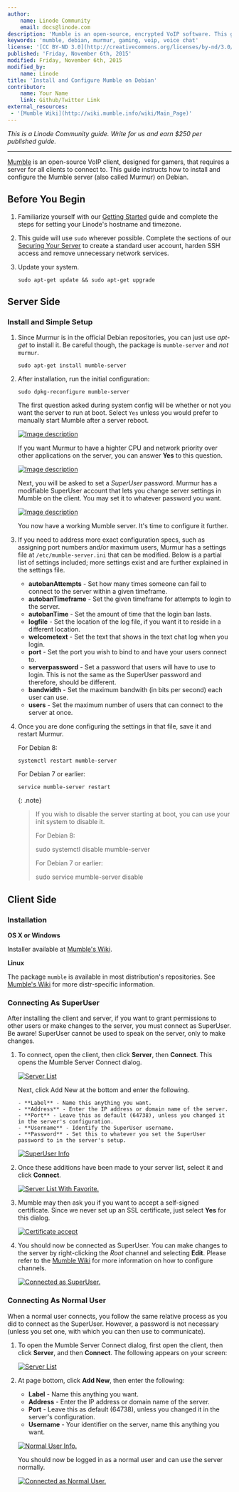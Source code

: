 ```yaml
---
author:
    name: Linode Community
    email: docs@linode.com
description: 'Mumble is an open-source, encrypted VoIP software. This guide instructs how to install the Mumble server on Debian and gives general guidelines for configuring the Mumble client.'
keywords: 'mumble, debian, murmur, gaming, voip, voice chat'
license: '[CC BY-ND 3.0](http://creativecommons.org/licenses/by-nd/3.0/us/)'
published: 'Friday, November 6th, 2015'
modified: Friday, November 6th, 2015
modified_by:
    name: Linode
title: 'Install and Configure Mumble on Debian'
contributor:
    name: Your Name
    link: Github/Twitter Link
external_resources:
 - '[Mumble Wiki](http://wiki.mumble.info/wiki/Main_Page)'
---
```


*This is a Linode Community guide. Write for us and earn $250 per published guide.*
<hr>

[Mumble](http://wiki.mumble.info/wiki/Main_Page) is an open-source VoIP client, designed for gamers, that requires a server for all clients to connect to. This guide instructs how to install and configure the Mumble server (also called Murmur) on Debian.

## Before You Begin

1.  Familiarize yourself with our [Getting Started](/docs/getting-started) guide and complete the steps for setting your Linode's hostname and timezone.

2.  This guide will use `sudo` wherever possible. Complete the sections of our [Securing Your Server](/docs/security/securing-your-server) to create a standard user account, harden SSH access and remove unnecessary network services.

3.  Update your system.

        sudo apt-get update && sudo apt-get upgrade

## Server Side

### Install and Simple Setup

1.  Since Murmur is in the official Debian repositories, you can just use *apt-get* to install it.  Be careful though, the package is `mumble-server` and *not* `murmur`.

		sudo apt-get install mumble-server

2.  After installation, run the initial configuration:

		sudo dpkg-reconfigure mumble-server

	The first question asked during system config will be whether or not you want the server to run at boot. Select `Yes` unless you would prefer to manually start Mumble after a server reboot.

	[![Image description](/docs/assets/murmur-debian-auto-start-resized.png)](/docs/assets/murmur-debian-auto-start.png)

	If you want Murmur to have a highter CPU and network priority over other applications on the server, you can answer **Yes** to this question.

	[![Image description](/docs/assets/murmur-debian-priority-resized.png)](/docs/assets/murmur-debian-priority.png)

	Next, you will be asked to set a *SuperUser* password. Murmur has a modifiable SuperUser account that lets you change server settings in Mumble on the client. You may set it to whatever password you want.

	[![Image description](/docs/assets/murmur-debian-super-user-resized.png)](/docs/assets/murmur-debian-super-user.png)

	You now have a working Mumble server.  It's time to configure it further.

3.  If you need to address more exact configuration specs, such as assigning port numbers and/or maximum users, Murmur has a settings file at `/etc/mumble-server.ini` that can be modified. Below is a partial list of settings included; more settings exist and are further explained in the settings file.

	+ **autobanAttempts** - Set how many times someone can fail to connect to the server within a given timeframe.
	+ **autobanTimeframe** - Set the given timeframe for attempts to login to the server. 
	+ **autobanTime** - Set the amount of time that the login ban lasts.
	+ **logfile** - Set the location of the log file, if you want it to reside in a different location.
	+ **welcometext** - Set the text that shows in the text chat log when you login.
	+ **port** - Set the port you wish to bind to and have your users connect to.
	+ **serverpassword** - Set a password that users will have to use to login.  This is not the same as the SuperUser password and therefore, should be different.
	+ **bandwidth** - Set the maximum bandwith (in bits per second) each user can use.
	+ **users** - Set the maximum number of users that can connect to the server at once.

4.  Once you are done configuring the settings in that file, save it and restart Murmur.

	For Debian 8:

		systemctl restart mumble-server

	For Debian 7 or earlier:

		service mumble-server restart

	{: .note}
	>
	>If you wish to disable the server starting at boot, you can use your init system to disable it.
	>
	>For Debian 8:
	>
	>	sudo systemctl disable mumble-server
	>
	>For Debian 7 or earlier:
	>
	>	sudo service mumble-server disable

## Client Side

### Installation

**OS X or Windows**

Installer available at [Mumble's Wiki](http://wiki.mumble.info/wiki/Main_Page).

**Linux**

The package `mumble` is available in most distribution's repositories. See [Mumble's Wiki](http://wiki.mumble.info/wiki/Installing_Mumble) for more distr-specific information.

### Connecting As SuperUser

After installing the client and server, if you want to grant permissions to other users or make changes to the server, you must connect as SuperUser. Be aware! SuperUser cannot be used to speak on the server, only to make changes.

1.  To connect, open the client, then click **Server**, then **Connect**.  This opens the Mumble Server Connect dialog.

	[![Server List](/docs/assets/mumble-server-list.png)](/docs/assets/mumble-server-list.png)

	Next, click Add New at the bottom and enter the following.

	    - **Label** - Name this anything you want.
	    - **Address** - Enter the IP address or domain name of the server.
	    - **Port** - Leave this as default (64738), unless you changed it in the server's configuration.
	    - **Username** - Identify the SuperUser username.
	    - **Password** - Set this to whatever you set the SuperUser password to in the server's setup.

	[![SuperUser Info](/docs/assets/mumble-superuser-info.png)](/docs/assets/mumble-superuser-info.png)

2.  Once these additions have been made to your server list, select it and click **Connect**.

	[![Server List With Favorite.](/docs/assets/mumble-server-list-with-favorite.png)](/docs/assets/mumble-server-list-with-favorite.png)

3.  Mumble may then ask you if you want to accept a self-signed certificate.  Since we never set up an SSL certificate, just select **Yes** for this dialog.

	[![Certificate accept](/docs/assets/mumble-accept-certificate.png)](/docs/assets/mumble-accept-certificate.png)

4.  You should now be connected as SuperUser. You can make changes to the server by right-clicking the *Root* channel and selecting **Edit**. Please refer to the [Mumble Wiki](http://wiki.mumble.info/wiki/Main_Page) for more information on how to configure channels.

	[![Connected as SuperUser.](/docs/assets/mumble_connected_as_superuser-resized.png)](/docs/assets/mumble_connected_as_superuser.png)

### Connecting As Normal User

When a normal user connects, you follow the same relative process as you did to connect as the SuperUser. However, a password is not necessary (unless you set one, with which you can then use to communicate).

1.  To open the Mumble Server Connect dialog, first open the client, then click **Server**, and then **Connect**. The following appears on your screen:

	[![Server List](/docs/assets/mumble-server-list.png)](/docs/assets/mumble-server-list.png)

2.  At page bottom, click **Add New**, then enter the following:

	- **Label** - Name this anything you want.
	- **Address** - Enter the IP address or domain name of the server.
	- **Port** - Leave this as default (64738), unless you changed it in the server's configuration.
	- **Username** - Your identifier on the server, name this anything you want.

	[![Normal User Info.](/docs/assets/mumble-connect-as-normal-user.png)](/docs/assets/mumble-connect-as-normal-user.png)

	You should now be logged in as a normal user and can use the server normally.

	[![Connected as Normal User.](/docs/assets/mumble-connected-as-normal-user-resized.png)](/docs/assets/mumble-connected-as-normal-user.png)